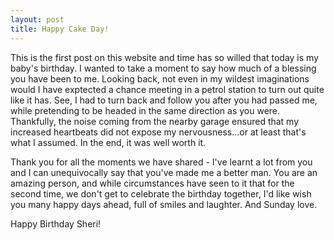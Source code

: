 ```yaml
---
layout: post
title: Happy Cake Day!
---
```


This is the first post on this website and time has so willed that today is my baby's birthday.
I wanted to take a moment to say how much of a blessing you have been to me. Looking back, not 
even in my wildest imaginations would I have exptected a chance meeting in a petrol station to
turn out quite like it has. See, I had to turn back and follow you after you had passed me, while
pretending to be headed in the same direction as you were. Thankfully, the noise coming from the nearby
garage ensured that my increased heartbeats did not expose my nervousness...or at least that's what I 
assumed. In the end, it was well worth it.

Thank you for all the moments we have shared - I've learnt a lot from you and I can unequivocally 
say that you've made me a better man. You are an amazing person, and while circumstances have seen to it
that for the second time, we don't get to celebrate the birthday together, I'd like wish you many happy 
days ahead, full of smiles and laughter. And Sunday love.

Happy Birthday Sheri!
